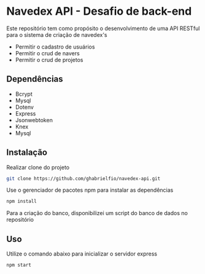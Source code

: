 # Navedex API - Desafio de back-end

Este repositório tem como propósito o desenvolvimento de uma API RESTful para o sistema de criação de navedex's 
* Permitir o cadastro de usuários
* Permitir o crud de navers
* Permitir o crud de projetos

## Dependências
* Bcrypt
* Mysql
* Dotenv
* Express
* Jsonwebtoken
* Knex
* Mysql

## Instalação

Realizar clone do projeto
```bash 
git clone https://github.com/ghabrielfio/navedex-api.git
```


Use o gerenciador de pacotes npm para instalar as dependências

```bash
npm install
```

Para a criação do banco, disponibilizei um script do banco de dados no repositório


## Uso

Utilize o comando abaixo para inicializar o servidor express
```bash
npm start
```